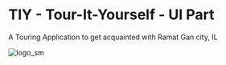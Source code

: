 <h1><b>TIY - Tour-It-Yourself - UI Part</b></h1>

A Touring Application to get acquainted with Ramat Gan city, IL

![logo_sm](https://user-images.githubusercontent.com/60816491/222907185-9357eb8a-a300-4347-a42e-a4155ea95a83.png)
